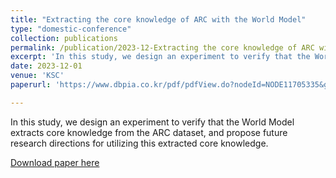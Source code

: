 ```yaml
---
title: "Extracting the core knowledge of ARC with the World Model"
type: "domestic-conference"
collection: publications
permalink: /publication/2023-12-Extracting the core knowledge of ARC with the World Model
excerpt: 'In this study, we design an experiment to verify that the World Model extracts core knowledge from the ARC dataset, and propose future research directions for utilizing this extracted core knowledge.'
date: 2023-12-01
venue: 'KSC'
paperurl: 'https://www.dbpia.co.kr/pdf/pdfView.do?nodeId=NODE11705335&googleIPSandBox=false&mark=0&ipRange=false&b2cLoginYN=false&aiChatView=A&readTime=5-10&isPDFSizeAllowed=true&accessgl=Y&language=ko_KR&hasTopBanner=true'

---
```

In this study, we design an experiment to verify that the World Model extracts core knowledge from the ARC dataset, and propose future research directions for utilizing this extracted core knowledge.

[Download paper here](https://www.dbpia.co.kr/pdf/pdfView.do?nodeId=NODE11705335&googleIPSandBox=false&mark=0&ipRange=false&b2cLoginYN=false&aiChatView=A&readTime=5-10&isPDFSizeAllowed=true&accessgl=Y&language=ko_KR&hasTopBanner=true)

<!-- Recommended citation: Your Name, You. (2015). "Paper Title Number 3." <i>Journal 1</i>. 1(3). -->